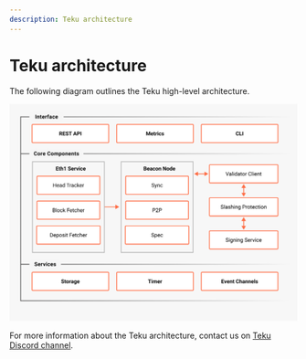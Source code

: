 ```yaml
---
description: Teku architecture
---
```


# Teku architecture

The following diagram outlines the Teku high-level architecture.

![Architecture](../images/Architecture.png)

For more information about the Teku architecture, contact us on [Teku Discord channel](https://discord.gg/9mCVSY6).
